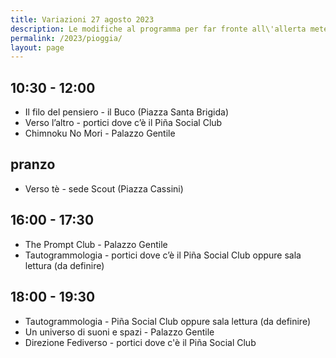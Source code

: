 ```yaml
---
title: Variazioni 27 agosto 2023
description: Le modifiche al programma per far fronte all\'allerta meteo di domenica 27 agosto 2023
permalink: /2023/pioggia/
layout: page
---
```


## 10:30 - 12:00 
- Il filo del pensiero - il Buco (Piazza Santa Brigida)
- Verso l’altro - portici dove c’è il Piña Social Club 
- Chimnoku No Mori - Palazzo Gentile

## pranzo
- Verso tè - sede Scout (Piazza Cassini)

## 16:00 - 17:30
- The Prompt Club - Palazzo Gentile
- Tautogrammologia - portici dove c’è il Piña Social Club oppure sala lettura (da definire)

## 18:00 - 19:30
- Tautogrammologia - Piña Social Club oppure sala lettura (da definire)
- Un universo di suoni e spazi - Palazzo Gentile 
- Direzione Fediverso - portici dove c'è il Piña Social Club

